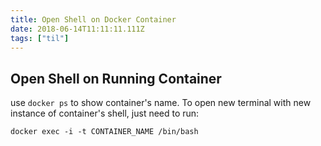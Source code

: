 ```yaml
---
title: Open Shell on Docker Container
date: 2018-06-14T11:11:11.111Z
tags: ["til"]
---
```


Open Shell on Running Container
---

use `docker ps` to show container's name. To open new terminal with new instance of container's shell, just need to run:

```
docker exec -i -t CONTAINER_NAME /bin/bash

```
